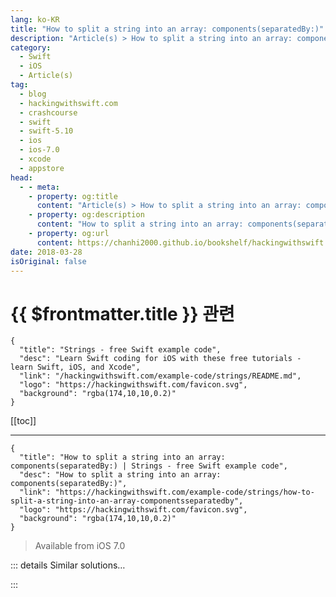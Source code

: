 ```yaml
---
lang: ko-KR
title: "How to split a string into an array: components(separatedBy:)"
description: "Article(s) > How to split a string into an array: components(separatedBy:)"
category:
  - Swift
  - iOS
  - Article(s)
tag: 
  - blog
  - hackingwithswift.com
  - crashcourse
  - swift
  - swift-5.10
  - ios
  - ios-7.0
  - xcode
  - appstore
head:
  - - meta:
    - property: og:title
      content: "Article(s) > How to split a string into an array: components(separatedBy:)"
    - property: og:description
      content: "How to split a string into an array: components(separatedBy:)"
    - property: og:url
      content: https://chanhi2000.github.io/bookshelf/hackingwithswift.com/example-code/strings/how-to-split-a-string-into-an-array-componentsseparatedby.html
date: 2018-03-28
isOriginal: false
---
```


# {{ $frontmatter.title }} 관련

```component VPCard
{
  "title": "Strings - free Swift example code",
  "desc": "Learn Swift coding for iOS with these free tutorials - learn Swift, iOS, and Xcode",
  "link": "/hackingwithswift.com/example-code/strings/README.md",
  "logo": "https://hackingwithswift.com/favicon.svg",
  "background": "rgba(174,10,10,0.2)"
}
```

[[toc]]

---

```component VPCard
{
  "title": "How to split a string into an array: components(separatedBy:) | Strings - free Swift example code",
  "desc": "How to split a string into an array: components(separatedBy:)",
  "link": "https://hackingwithswift.com/example-code/strings/how-to-split-a-string-into-an-array-componentsseparatedby",
  "logo": "https://hackingwithswift.com/favicon.svg",
  "background": "rgba(174,10,10,0.2)"
}
```

> Available from iOS 7.0

<!-- TODO: 작성 -->

<!-- 
You can convert a string to an array by breaking it up by a substring using the `components(separatedBy:)` method. For example, you can split a string up by a comma and space like this:

```swift
let str = "Andrew, Ben, John, Paul, Peter, Laura"
let array = str.components(separatedBy: ", ")
```

That will return an array of six items, one for each name.

-->

::: details Similar solutions…

<!--
/example-code/language/how-to-split-an-array-into-chunks">How to split an array into chunks 
/example-code/language/how-to-split-an-integer-into-an-array-of-its-digits">How to split an integer into an array of its digits 
/example-code/uicolor/how-to-read-the-red-green-blue-and-alpha-color-components-from-a-uicolor">How to read the red, green, blue, and alpha color components from a UIColor 
/example-code/arrays/how-to-join-an-array-of-strings-into-a-single-string">How to join an array of strings into a single string 
/quick-start/concurrency/how-to-use-continuations-to-convert-completion-handlers-into-async-functions">How to use continuations to convert completion handlers into async functions</a>
-->

:::

